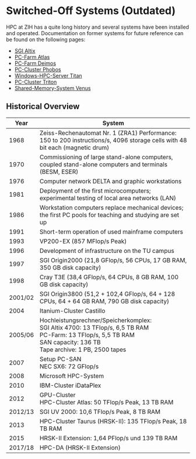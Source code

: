 # Switched-Off Systems (Outdated)

HPC at ZIH has a quite long history and several systems have been installed and operated.
Documentation on former systems for future reference can be found on the following pages:

- [SGI Altix](system_altix.md)
- [PC-Farm Atlas](system_atlas.md)
- [PC-Farm Deimos](system_deimos.md)
- [PC-Cluster Phobos](system_phobos.md)
- [Windows-HPC-Server Titan](system_titan.md)
- [PC-Cluster Triton](system_triton.md)
- [Shared-Memory-System Venus](system_venus.md)

## Historical Overview

| Year | System |
|------|--------|
| 1968 | Zeiss-Rechenautomat Nr. 1 (ZRA1) Performance: 150 to 200 instructions/s, 4096 storage cells with 48 bit each (magnetic drum) |
| 1970 | Commissioning of large stand-alone computers, coupled stand-alone computers and terminals (BESM, ESER) |
| 1976 | Computer network DELTA and graphic workstations |
| 1981 | Deployment of the first microcomputers; experimental testing of local area networks (LAN) |
| 1986 | Workstation computers replace mechanical devices; the first PC pools for teaching and studying are set up |
| 1991 | Short-term operation of used mainframe computers |
| 1993 | VP200-EX (857 MFlop/s Peak) |
| 1996 | Development of infrastructure on the TU campus |
| 1997 | SGI Origin2000 (21,8 GFlop/s, 56 CPUs, 17 GB RAM, 350 GB disk capacity)|
| 1998 | Cray T3E (38,4 GFlop/s, 64 CPUs, 8 GB RAM, 100 GB disk capacity)|
| 2001/02 | SGI Origin3800 (51,2 + 102,4 GFlop/s, 64 + 128 CPUs, 64 + 64 GB RAM, 790 GB disk capacity)|
| 2004 | Itanium-Cluster Castillo|
| 2005/06 | Hochleistungsrechner/Speicherkomplex: <br/> SGI Altix 4700: 13 TFlop/s, 6,5 TB RAM  <br/> PC-Farm: 13 TFlop/s, 5,5 TB RAM  <br/> SAN capacity: 136 TB  <br/> Tape archive: 1 PB, 2500 tapes |
| 2007 | Setup PC-SAN <br/> NEC SX6: 72 GFlop/s |
| 2008 | Microsoft HPC-System |
| 2010 | IBM-Cluster iDataPlex |
| 2012 | GPU-Cluster <br/>  HPC-Cluster Atlas: 50 TFlop/s Peak, 13 TB RAM |
| 2012/13| SGI UV 2000: 10,6 TFlop/s Peak, 8 TB RAM |
| 2013 | HPC-Cluster Taurus (HRSK-II): 135 TFlop/s Peak, 18 TB RAM |
| 2015 | HRSK-II Extension: 1,64 PFlop/s und 139 TB RAM |
| 2017/18| HPC-DA (HRSK-II Extension) |
